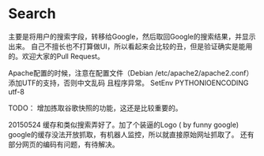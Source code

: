 # Search

主要是将用户的搜索字段，转移给Google，然后取回Google的搜索结果，并显示出来。
自己不擅长也不打算做UI，所以看起来会比较的丑，但是验证确实是能用的。欢迎大家的Pull Request。

Apache配置的时候，注意在配置文件（Debian /etc/apache2/apache2.conf）添加UTF的支持，否则中文乱码
且程序异常。
SetEnv PYTHONIOENCODING utf-8

TODO：
增加拣取谷歌快照的功能，这还是比较重要的。

20150524
缓存和类似搜索弄好了。加了个装逼的Logo ( by funny google)
google的缓存没法开放抓取，有机器人监控，所以就直接原始网址抓取了。
还有部分网页的编码有问题，有待解决。